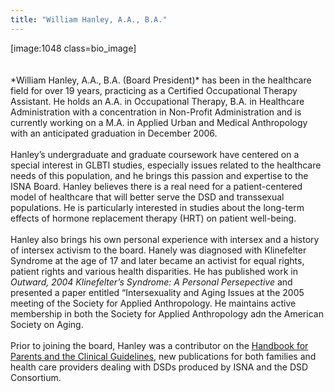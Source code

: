```yaml
---
title: "William Hanley, A.A., B.A."
---
```


[image:1048 class=bio_image]<br><br><br>\*William Hanley, A.A., B.A. (Board President)\* has been in the healthcare field for over 19 years, practicing as a Certified Occupational Therapy Assistant. He holds an A.A. in Occupational Therapy, B.A. in Healthcare Administration with a concentration in Non-Profit Administration and is currently working on a M.A. in Applied Urban and Medical Anthropology with an anticipated graduation in December 2006.<br> <br>Hanley&#8217;s undergraduate and graduate coursework have centered on a special interest in <span class="caps">GLBTI</span> studies, especially issues related to the healthcare needs of this population, and he brings this passion and expertise to the <span class="caps">ISNA</span> Board. Hanley believes there is a real need for a patient-centered model of healthcare that will better serve the <span class="caps">DSD</span> and transsexual populations. He is particularly interested in studies about the long-term effects of hormone replacement therapy (<span class="caps">HRT</span>) on patient well-being. <br> <br>Hanley also brings his own personal experience with intersex and a history of intersex activism to the board. Hanely was diagnosed with Klinefelter Syndrome at the age of 17 and later became an activist for equal rights, patient rights and various health disparities. He has published work in _Outward, 2004 Klinefelter&#8217;s Syndrome: A Personal Persepective_ and presented a paper entitled &#8220;Intersexuality and Aging Issues at the 2005 meeting of the Society for Applied Anthropology. He maintains active membership in both the Society for Applied Anthropology adn the American Society on Aging. <br><br>Prior to joining the board, Hanley was a contributor on the [Handbook for Parents and the Clinical Guidelines][1], new publications for both families and health care providers dealing with <span class="caps">DSD</span>s produced by <span class="caps">ISNA</span> and the <span class="caps">DSD</span> Consortium. <br><br><br>

 [1]: http://www.dsdguidelines.org/